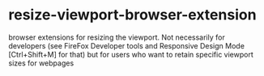 # resize-viewport-browser-extension
browser extensions for resizing the viewport. Not necessarily for developers (see FireFox Developer tools and Responsive Design Mode [Ctrl+Shift+M] for that) but for users who want to retain specific viewport sizes for webpages
